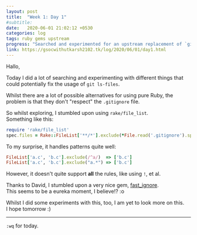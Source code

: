 ```yaml
---
layout: post
title:  "Week 1: Day 1"
#subtitle:
date:   2020-06-01 21:02:12 +0530
categories: log
tags: ruby gems upstream
progress: "Searched and experimented for an upstream replacement of `git ls-files`."
link: https://gsocwithutkarsh2102.tk/log/2020/06/01/day1.html
---
```


Hallo,

Today I did a lot of searching and experimenting with different things
that could potentially fix the usage of `git ls-files`.

Whilst there are a lot of possible alternatives for using pure Ruby,
the problem is that they don't "respect" the `.gitignore` file.  

So whilst exploring, I stumbled upon using `rake/file_list`.  
Something like this:
```ruby
require 'rake/file_list'
spec.files = Rake::FileList['**/*'].exclude(*File.read('.gitignore').split)
```

To my surprise, it handles patterns quite well:
```ruby
FileList['a.c', 'b.c'].exclude(/^a/)  => ['b.c']
FileList['a.c', 'b.c'].exclude("a.*") => ['b.c']
```

However, it doesn't quite support **all** the rules, like using `!`, et al.

Thanks to David, I stumbled upon a very nice gem, [fast_ignore](https://github.com/robotdana/fast_ignore).  
This seems to be a eureka moment, I believe!? :o

Whilst I did some experiments with this, too, I am yet to look more on this.  
I hope tomorrow :)

---

`:wq` for today.
